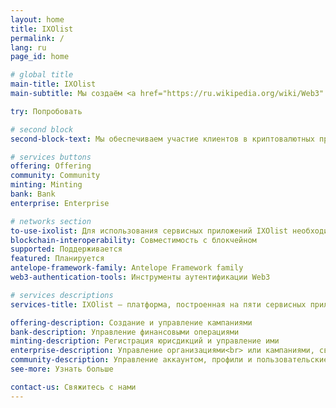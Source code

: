 ```yaml
---
layout: home
title: IXOlist
permalink: /
lang: ru
page_id: home

# global title
main-title: IXOlist
main-subtitle: Мы создаём <a href="https://ru.wikipedia.org/wiki/Web3" target="_blank">Веб3</a> платформу для людей и организаций, чтобы предоставить возможность участия в честных и надёжных криптовалютных проектах, а также создаём мост между крипто миром и развитием бизнеса для большей эффективности и результативности.

try: Попробовать

# second block
second-block-text: Мы обеспечиваем участие клиентов в криптовалютных проектах, а также создаем мост между крипто миром и развитием бизнеса для большей эффективности и результативности.

# services buttons
offering: Offering
community: Community
minting: Minting
bank: Bank
enterprise: Enterprise

# networks section
to-use-ixolist: Для использования сервисных приложений IXOlist необходима учетная запись блокчейна и инструмент авторизации Web3, также известный как кошелек.
blockchain-interoperability: Cовместимость с блокчейном
supported: Поддерживается
featured: Планируется
antelope-framework-family: Antelope Framework family
web3-authentication-tools: Инструменты аутентификации Web3

# services descriptions
services-title: IXOlist — платформа, построенная на пяти сервисных приложениях.

offering-description: Создание и управление кампаниями
bank-description: Управление финансовыми операциями
minting-description: Регистрация юрисдикций и управление ими
enterprise-description: Управление организациями<br> или кампаниями, связанными с вашим бизнесом или проектом
community-description: Управление аккаунтом, профили и пользовательские настройки
see-more: Узнать больше

contact-us: Свяжитесь с нами
---
```




